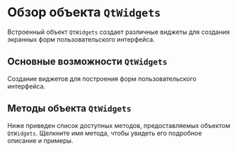 # Обзор объекта `QtWidgets`
Встроенный объект `QtWidgets` создает различные виджеты для создания экранных форм пользовательского интерфейса.

## Основные возможности `QtWidgets`
Создание виджетов для построения форм пользовательского интерфейса.

## Методы объекта `QtWidgets`
Ниже приведен список доступных методов, предоставляемых объектом `QtWidgets`. Щелкните имя метода, чтобы увидеть его подробное описание и примеры.
